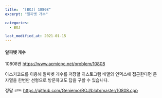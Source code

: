 ```yaml
---
title:  "[BOJ] 10808"
excerpt: "알파벳 개수"

categories:
  - BOJ

last_modified_at: 2021-01-15
---
```


#### 알파벳 개수

10808번 <https://www.acmicpc.net/problem/10808>

아스키코드를 이용해 알파벳 개수를 저장할 히스토그램 배열의 인덱스에 접근한다면 문자열을 한번만 선형으로 방문하고도 답을 구할 수 있습니다.

정답 코드 <https://github.com/Geniemo/BOJ/blob/master/10808.cpp>